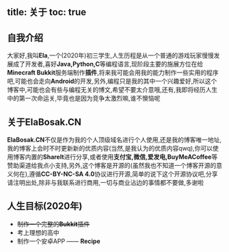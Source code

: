 title: 关于
toc: true
---

## 自我介绍

大家好,我叫**Ela**,一个(2020年)初三学生,人生历程是从一个普通的游戏玩家慢慢发展成了开发者,喜好**Java,Python,C**等编程语言,现阶段主要的施展方位在给**Minecraft Bukkit**服务端制作**插件**,将来我可能会用我的能力制作一些实用的程序吧,可能也会走向**Android**的开发,另外,编程只是我的其中一个兴趣爱好,所以这个博客中,可能也会有些与编程无关的博文,希望不要太介意哦,还有,我即将经历人生中的第一次命运关,毕竟也是因为竞争太激烈嘛,谁不懊恼呢

## 关于**ElaBosak.CN**

**ElaBosak.CN**不仅是作为我的个人顶级域名进行个人使用,还是我的博客唯一地址,我的博客上会时不时更新新的优质内容(当然,是我认为的优质内容qwq),你可以使用博客内置的**ShareIt**进行分享,或者使用**支付宝,微信,爱发电,BuyMeACoffee**等赞助渠道给我点小支持,另外,这个博客是开源的(虽然我也不知道一个博客开源的意义何在),遵循**CC-BY-NC-SA 4.0**协议进行开源,简单的说下这个开源协议吧,分享请注明出处,除非与我联系进行商用,一切与商业沾边的事情都不要做,多谢啦

## 人生目标(2020年)

- ~~制作一个完整的**Bukkit**插件~~
- 考上理想的高中
- 制作一个安卓APP —— **Recipe**
